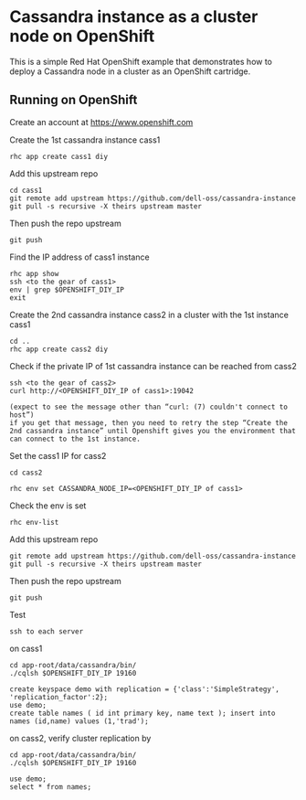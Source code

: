 Cassandra instance as a cluster node on OpenShift
=================================================

This is a simple Red Hat OpenShift example that demonstrates how to deploy a Cassandra node in a cluster as an OpenShift cartridge.  


Running on OpenShift
----------------------------

Create an account at https://www.openshift.com

Create the 1st cassandra instance cass1

    rhc app create cass1 diy

Add this upstream repo

    cd cass1
    git remote add upstream https://github.com/dell-oss/cassandra-instance
    git pull -s recursive -X theirs upstream master


Then push the repo upstream

    git push

Find the IP address of cass1 instance
   
    rhc app show
    ssh <to the gear of cass1>
    env | grep $OPENSHIFT_DIY_IP
    exit

Create the 2nd cassandra instance cass2 in a cluster with the 1st instance cass1

    cd ..
    rhc app create cass2 diy

Check if the private IP of 1st cassandra instance can be reached from cass2 
   
    ssh <to the gear of cass2>
    curl http://<OPENSHIFT_DIY_IP of cass1>:19042
    
    (expect to see the message other than “curl: (7) couldn't connect to host”)
    if you get that message, then you need to retry the step “Create the 2nd cassandra instance” until Openshift gives you the environment that can connect to the 1st instance.
    
Set the cass1 IP for cass2

    cd cass2

    rhc env set CASSANDRA_NODE_IP=<OPENSHIFT_DIY_IP of cass1>

Check the env is set

    rhc env-list


Add this upstream repo

    git remote add upstream https://github.com/dell-oss/cassandra-instance
    git pull -s recursive -X theirs upstream master


Then push the repo upstream

    git push


Test

    ssh to each server
    
  on cass1

    cd app-root/data/cassandra/bin/
    ./cqlsh $OPENSHIFT_DIY_IP 19160

    create keyspace demo with replication = {'class':'SimpleStrategy', 'replication_factor':2};
    use demo;
    create table names ( id int primary key, name text ); insert into names (id,name) values (1,'trad');

  on cass2, verify cluster replication by

    cd app-root/data/cassandra/bin/
    ./cqlsh $OPENSHIFT_DIY_IP 19160

    use demo;
    select * from names;
    

	
    

    

